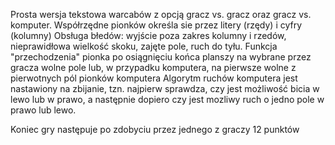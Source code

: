 Prosta wersja tekstowa warcabów z opcją gracz vs. gracz oraz gracz vs. komputer.
Współrzędne pionków określa sie przez litery (rzędy) i cyfry (kolumny)
Obsługa błedów: wyjście poza zakres kolumny i rzedów, nieprawidłowa wielkość skoku, zajęte pole, ruch do tyłu.
Funkcja "przechodzenia" pionka po osiągnięciu końca planszy na wybrane przez gracza wolne pole lub, w przypadku komputera, na pierwsze wolne z pierwotnych pól pionków komputera
Algorytm ruchów komputera jest nastawiony na zbijanie, tzn. najpierw sprawdza, czy jest możliwość bicia w lewo lub w prawo, a następnie dopiero czy jest mozliwy ruch o jedno pole w prawo lub lewo.

Koniec gry następuje po zdobyciu przez jednego z graczy 12 punktów
